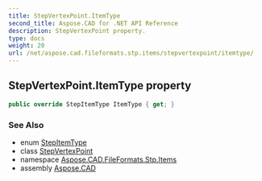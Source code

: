 ```yaml
---
title: StepVertexPoint.ItemType
second_title: Aspose.CAD for .NET API Reference
description: StepVertexPoint property. 
type: docs
weight: 20
url: /net/aspose.cad.fileformats.stp.items/stepvertexpoint/itemtype/
---
```

## StepVertexPoint.ItemType property

```csharp
public override StepItemType ItemType { get; }
```

### See Also

* enum [StepItemType](../../stepitemtype/)
* class [StepVertexPoint](../)
* namespace [Aspose.CAD.FileFormats.Stp.Items](../../stepvertexpoint/)
* assembly [Aspose.CAD](../../../)


